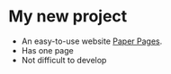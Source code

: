 # My new project

- An easy-to-use website [Paper Pages](https://lycrim.github.io/Simple-Paper/).
- Has one page
- Not difficult to develop
